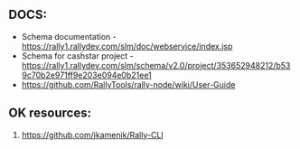 

## DOCS: 

* Schema documentation - https://rally1.rallydev.com/slm/doc/webservice/index.jsp
* Schema for cashstar project - https://rally1.rallydev.com/slm/schema/v2.0/project/353652948212/b539c70b2e971ff9e203e094e0b21ee1
* https://github.com/RallyTools/rally-node/wiki/User-Guide


## OK resources:

1. https://github.com/jkamenik/Rally-CLI


